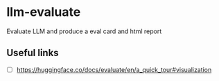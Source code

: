 # llm-evaluate

Evaluate LLM and produce a eval card and html report

## Useful links

- [ ] https://huggingface.co/docs/evaluate/en/a_quick_tour#visualization